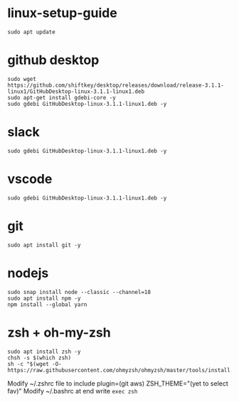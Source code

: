 # linux-setup-guide
```
sudo apt update
```

# github desktop
```
sudo wget https://github.com/shiftkey/desktop/releases/download/release-3.1.1-linux1/GitHubDesktop-linux-3.1.1-linux1.deb 
sudo apt-get install gdebi-core -y
sudo gdebi GitHubDesktop-linux-3.1.1-linux1.deb -y
```

# slack
```
sudo gdebi GitHubDesktop-linux-3.1.1-linux1.deb -y
```

# vscode
```
sudo gdebi GitHubDesktop-linux-3.1.1-linux1.deb -y
```

# git 
```
sudo apt install git -y
```

# nodejs
```
sudo snap install node --classic --channel=18
sudo apt install npm -y
npm install --global yarn 
```

# zsh + oh-my-zsh
```
sudo apt install zsh -y
chsh -s $(which zsh)
sh -c "$(wget -O- https://raw.githubusercontent.com/ohmyzsh/ohmyzsh/master/tools/install.sh)"
```
Modify ~/.zshrc file to include plugin=(git aws) ZSH_THEME="(yet to select fav)"
Modify ~/.bashrc at end write ``` exec zsh ```
